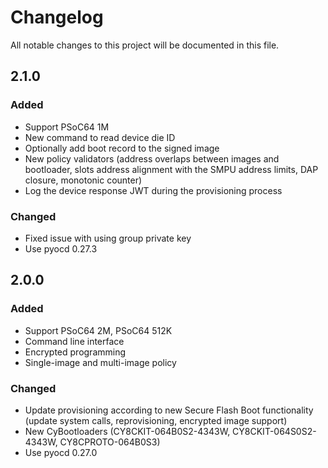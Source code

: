 # Changelog
All notable changes to this project will be documented in this file.

## 2.1.0 
### Added
- Support PSoC64 1M
- New command to read device die ID
- Optionally add boot record to the signed image
- New policy validators (address overlaps between images and bootloader, slots address alignment with the SMPU address limits, DAP closure, monotonic counter)
- Log the device response JWT during the provisioning process

### Changed
- Fixed issue with using group private key
- Use pyocd 0.27.3 


## 2.0.0
### Added
- Support PSoC64 2M, PSoC64 512K
- Command line interface
- Encrypted programming
- Single-image and multi-image policy

### Changed
- Update provisioning according to new Secure Flash Boot functionality (update system calls, reprovisioning, encrypted image support)
- New CyBootloaders (CY8CKIT-064B0S2-4343W, CY8CKIT-064S0S2-4343W, CY8CPROTO-064B0S3)
- Use pyocd 0.27.0